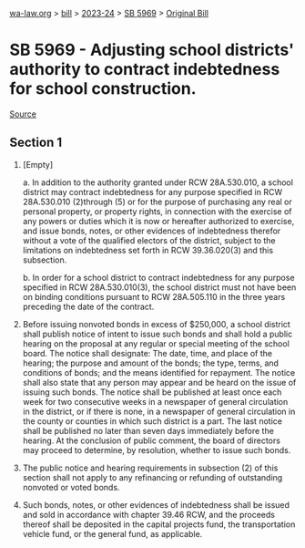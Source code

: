 [wa-law.org](/) > [bill](/bill/) > [2023-24](/bill/2023-24/) > [SB 5969](/bill/2023-24/sb/5969/) > [Original Bill](/bill/2023-24/sb/5969/1/)

# SB 5969 - Adjusting school districts' authority to contract indebtedness for school construction.

[Source](http://lawfilesext.leg.wa.gov/biennium/2023-24/Pdf/Bills/Senate%20Bills/5969.pdf)

## Section 1
1. [Empty]

    a. In addition to the authority granted under RCW 28A.530.010, a school district may contract indebtedness for any purpose specified in RCW 28A.530.010 (2)through (5) or for the purpose of purchasing any real or personal property, or property rights, in connection with the exercise of any powers or duties which it is now or hereafter authorized to exercise, and issue bonds, notes, or other evidences of indebtedness therefor without a vote of the qualified electors of the district, subject to the limitations on indebtedness set forth in RCW 39.36.020(3) and this subsection.

    b. In order for a school district to contract indebtedness for any purpose specified in RCW 28A.530.010(3), the school district must not have been on binding conditions pursuant to RCW 28A.505.110 in the three years preceding the date of the contract.

2. Before issuing nonvoted bonds in excess of $250,000, a school district shall publish notice of intent to issue such bonds and shall hold a public hearing on the proposal at any regular or special meeting of the school board. The notice shall designate: The date, time, and place of the hearing; the purpose and amount of the bonds; the type, terms, and conditions of bonds; and the means identified for repayment. The notice shall also state that any person may appear and be heard on the issue of issuing such bonds. The notice shall be published at least once each week for two consecutive weeks in a newspaper of general circulation in the district, or if there is none, in a newspaper of general circulation in the county or counties in which such district is a part. The last notice shall be published no later than seven days immediately before the hearing. At the conclusion of public comment, the board of directors may proceed to determine, by resolution, whether to issue such bonds.

3. The public notice and hearing requirements in subsection (2) of this section shall not apply to any refinancing or refunding of outstanding nonvoted or voted bonds.

4. Such bonds, notes, or other evidences of indebtedness shall be issued and sold in accordance with chapter 39.46 RCW, and the proceeds thereof shall be deposited in the capital projects fund, the transportation vehicle fund, or the general fund, as applicable.
